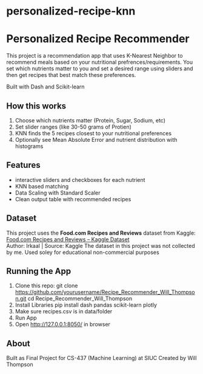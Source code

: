 # personalized-recipe-knn
# Personalized Recipe Recommender
This project is a recommendation app that uses K-Nearest Neighbor to recommend meals based on your nutritional prefrences/requirements. You set which nutrients matter to you and set a desired range using sliders and then get recipes that best match these preferences.

Built with Dash and Scikit-learn 

## How this works 
1. Choose which nutrients matter (Protein, Sugar, Sodium, etc)
2. Set slider ranges (like 30-50 grams of Protien)
3. KNN finds the 5 recipes closest to your nutritional preferences
4. Optionally see Mean Absolute Error and nutrient distribution with histograms

## Features
- interactive sliders and checkboxes for each nutrient
- KNN based matching
- Data Scaling with Standard Scaler
- Clean output table with recommended recipes

## Dataset
This project uses the **Food.com Recipes and Reviews** dataset from Kaggle:
[Food.com Recipes and Reviews – Kaggle Dataset](https://www.kaggle.com/datasets/irkaal/foodcom-recipes-and-reviews)  
Author: Irkaal | Source: Kaggle
The dataset in this project was not collected by me. Used soley for educational non-commercial purposes 

## Running the App
1. Clone this repo:
   git clone https://github.com/yourusername/Recipe_Recommender_Will_Thompson.git
   cd Recipe_Recommender_Will_Thompson
2. Install Libraries
   pip install dash pandas scikit-learn plotly
3. Make sure recipes.csv is in data/folder
4. Run App
5. Open  http://127.0.0.1:8050/ in browser

## About
Built as Final Project for CS-437 (Machine Learning) at SIUC Created by Will Thompson
